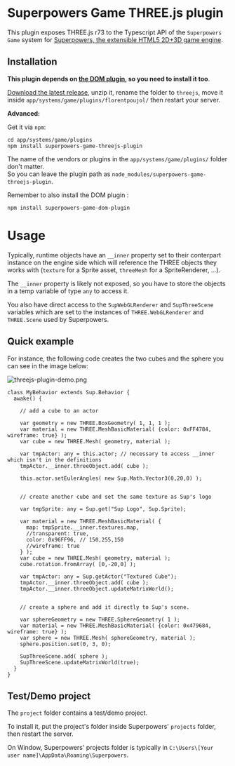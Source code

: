 # Superpowers Game THREE.js plugin

This plugin exposes THREE.js r73 to the Typescript API of the `Superpowers Game` system for [Superpowers, the extensible HTML5 2D+3D game engine](http://superpowers-html5.com). 

## Installation

__This plugin depends on [the DOM plugin](https://github.com/florentpoujol/superpowers-game-dom-plugin), so you need to install it too__.

[Download the latest release](https://github.com/florentpoujol/superpowers-game-threejs-plugin/releases), unzip it, rename the folder to `threejs`, move it inside `app/systems/game/plugins/florentpoujol/` then restart your server.

__Advanced:__

Get it via `npm`:

    cd app/systems/game/plugins
    npm install superpowers-game-threejs-plugin

The name of the vendors or plugins in the `app/systems/game/plugins/` folder don't matter.  
So you can leave the plugin path as `node_modules/superpowers-game-threejs-plugin`.

Remember to also install the DOM plugin :

    npm install superpowers-game-dom-plugin

# Usage

Typically, runtime objects have an `__inner` property set to their conterpart instance on the engine side which will reference the THREE objects they works with (`texture` for a Sprite asset, `threeMesh` for a SpriteRenderer, ...).  

The `__inner` property is likely not exposed, so you have to store the objects in a temp variable of type `any` to access it.

You also have direct access to the `SupWebGLRenderer` and `SupThreeScene` variables which are set to the instances of `THREE.WebGLRenderer` and `THREE.Scene` used by Superpowers.

## Quick example

For instance, the following code creates the two cubes and the sphere you can see in the image below:

![threejs-plugin-demo.png](https://dl.dropboxusercontent.com/u/51314747/superpowers/threejs-plugin-demo.png)

    class MyBehavior extends Sup.Behavior {
      awake() {
        
        // add a cube to an actor
    
        var geometry = new THREE.BoxGeometry( 1, 1, 1 );
        var material = new THREE.MeshBasicMaterial( {color: 0xFF4784, wireframe: true} );
        var cube = new THREE.Mesh( geometry, material );
        
        var tmpActor: any = this.actor; // necessary to access __inner which isn't in the definitions
        tmpActor.__inner.threeObject.add( cube );
        
        this.actor.setEulerAngles( new Sup.Math.Vector3(0,20,0) );
        
        
        // create another cube and set the same texture as Sup's logo
      
        var tmpSprite: any = Sup.get("Sup Logo", Sup.Sprite);

        var material = new THREE.MeshBasicMaterial( {
          map: tmpSprite.__inner.textures.map,
          //transparent: true,
          color: 0x96FF96, // 150,255,150
          //wireframe: true
        } );
        var cube = new THREE.Mesh( geometry, material );
        cube.rotation.fromArray( [0,-20,0] );
        
        var tmpActor: any = Sup.getActor("Textured Cube");
        tmpActor.__inner.threeObject.add( cube );
        tmpActor.__inner.threeObject.updateMatrixWorld();
        
        
        // create a sphere and add it directly to Sup's scene.
        
        var sphereGeometry = new THREE.SphereGeometry( 1 );
        var material = new THREE.MeshBasicMaterial( {color: 0x479684, wireframe: true} );
        var sphere = new THREE.Mesh( sphereGeometry, material );
        sphere.position.set(0, 3, 0);
        
        SupThreeScene.add( sphere );
        SupThreeScene.updateMatrixWorld(true);
      }
    }


## Test/Demo project

The `project` folder contains a test/demo project.  

To install it, put the project's folder inside Superpowers' `projects` folder, then restart the server.

On Window, Superpowers' projects folder is typically in `C:\Users\[Your user name]\AppData\Roaming\Superpowers`.
